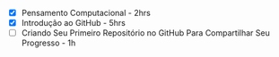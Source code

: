 - [x] Pensamento Computacional - 2hrs
- [x] Introdução ao GitHub - 5hrs
- [ ] Criando Seu Primeiro Repositório no GitHub Para Compartilhar Seu 
Progresso - 1h 
